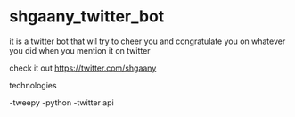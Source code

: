 # shgaany_twitter_bot
it is a twitter bot that wil try to cheer you and congratulate you on whatever you did when you mention it on twitter 

check it out https://twitter.com/shgaany

technologies 

-tweepy 
-python
-twitter api

